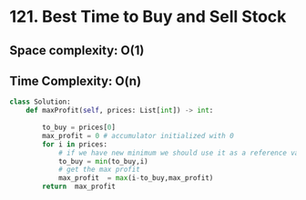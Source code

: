 # 121. Best Time to Buy and Sell Stock

## Space complexity: O(1)
## Time Complexity: O(n)
```Python
class Solution:
    def maxProfit(self, prices: List[int]) -> int:
        
        to_buy = prices[0]
        max_profit = 0 # accumulator initialized with 0
        for i in prices:
            # if we have new minimum we should use it as a reference value
            to_buy = min(to_buy,i)
            # get the max profit
            max_profit  = max(i-to_buy,max_profit)
        return  max_profit
```
